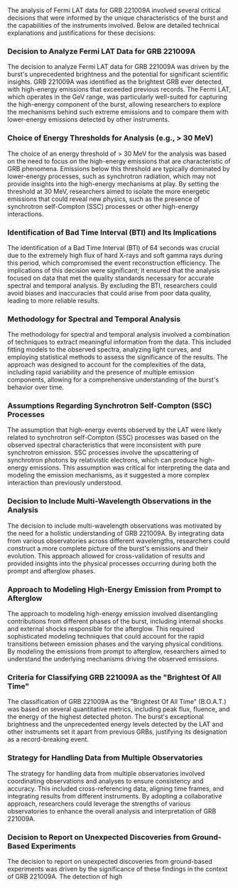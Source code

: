 The analysis of Fermi LAT data for GRB 221009A involved several critical decisions that were informed by the unique characteristics of the burst and the capabilities of the instruments involved. Below are detailed technical explanations and justifications for these decisions:

### Decision to Analyze Fermi LAT Data for GRB 221009A
The decision to analyze Fermi LAT data for GRB 221009A was driven by the burst's unprecedented brightness and the potential for significant scientific insights. GRB 221009A was identified as the brightest GRB ever detected, with high-energy emissions that exceeded previous records. The Fermi LAT, which operates in the GeV range, was particularly well-suited for capturing the high-energy component of the burst, allowing researchers to explore the mechanisms behind such extreme emissions and to compare them with lower-energy emissions detected by other instruments.

### Choice of Energy Thresholds for Analysis (e.g., > 30 MeV)
The choice of an energy threshold of > 30 MeV for the analysis was based on the need to focus on the high-energy emissions that are characteristic of GRB phenomena. Emissions below this threshold are typically dominated by lower-energy processes, such as synchrotron radiation, which may not provide insights into the high-energy mechanisms at play. By setting the threshold at 30 MeV, researchers aimed to isolate the more energetic emissions that could reveal new physics, such as the presence of synchrotron self-Compton (SSC) processes or other high-energy interactions.

### Identification of Bad Time Interval (BTI) and Its Implications
The identification of a Bad Time Interval (BTI) of 64 seconds was crucial due to the extremely high flux of hard X-rays and soft gamma rays during this period, which compromised the event reconstruction efficiency. The implications of this decision were significant; it ensured that the analysis focused on data that met the quality standards necessary for accurate spectral and temporal analysis. By excluding the BTI, researchers could avoid biases and inaccuracies that could arise from poor data quality, leading to more reliable results.

### Methodology for Spectral and Temporal Analysis
The methodology for spectral and temporal analysis involved a combination of techniques to extract meaningful information from the data. This included fitting models to the observed spectra, analyzing light curves, and employing statistical methods to assess the significance of the results. The approach was designed to account for the complexities of the data, including rapid variability and the presence of multiple emission components, allowing for a comprehensive understanding of the burst's behavior over time.

### Assumptions Regarding Synchrotron Self-Compton (SSC) Processes
The assumption that high-energy events observed by the LAT were likely related to synchrotron self-Compton (SSC) processes was based on the observed spectral characteristics that were inconsistent with pure synchrotron emission. SSC processes involve the upscattering of synchrotron photons by relativistic electrons, which can produce high-energy emissions. This assumption was critical for interpreting the data and modeling the emission mechanisms, as it suggested a more complex interaction than previously understood.

### Decision to Include Multi-Wavelength Observations in the Analysis
The decision to include multi-wavelength observations was motivated by the need for a holistic understanding of GRB 221009A. By integrating data from various observatories across different wavelengths, researchers could construct a more complete picture of the burst's emissions and their evolution. This approach allowed for cross-validation of results and provided insights into the physical processes occurring during both the prompt and afterglow phases.

### Approach to Modeling High-Energy Emission from Prompt to Afterglow
The approach to modeling high-energy emission involved disentangling contributions from different phases of the burst, including internal shocks and external shocks responsible for the afterglow. This required sophisticated modeling techniques that could account for the rapid transitions between emission phases and the varying physical conditions. By modeling the emissions from prompt to afterglow, researchers aimed to understand the underlying mechanisms driving the observed emissions.

### Criteria for Classifying GRB 221009A as the "Brightest Of All Time"
The classification of GRB 221009A as the "Brightest Of All Time" (B.O.A.T.) was based on several quantitative metrics, including peak flux, fluence, and the energy of the highest detected photon. The burst's exceptional brightness and the unprecedented energy levels detected by the LAT and other instruments set it apart from previous GRBs, justifying its designation as a record-breaking event.

### Strategy for Handling Data from Multiple Observatories
The strategy for handling data from multiple observatories involved coordinating observations and analyses to ensure consistency and accuracy. This included cross-referencing data, aligning time frames, and integrating results from different instruments. By adopting a collaborative approach, researchers could leverage the strengths of various observatories to enhance the overall analysis and interpretation of GRB 221009A.

### Decision to Report on Unexpected Discoveries from Ground-Based Experiments
The decision to report on unexpected discoveries from ground-based experiments was driven by the significance of these findings in the context of GRB 221009A. The detection of high